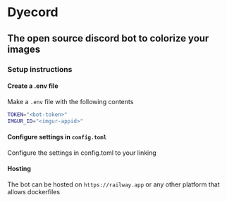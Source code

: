 # Dyecord
## The open source discord bot to colorize your images

### Setup instructions
#### Create a .env file
Make a `.env` file with the following contents
```bash
TOKEN="<bot-token>"
IMGUR_ID="<imgur-appid>"
```
#### Configure settings in `config.toml`
Configure the settings in config.toml to your linking

#### Hosting
The bot can be hosted on `https://railway.app` or any other platform that allows dockerfiles
